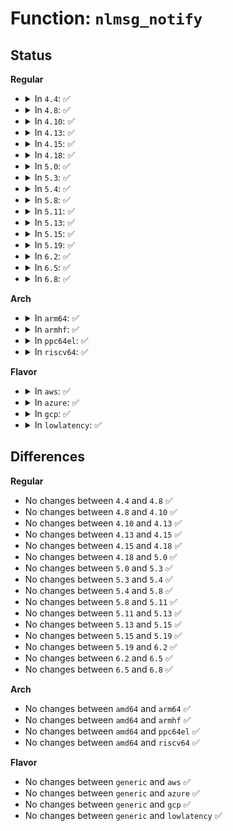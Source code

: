 # Function: <code>nlmsg_notify</code>

## Status
<b>Regular</b>
<ul>
<li>
<details>
<summary>In <code>4.4</code>: ✅</summary>

```c
int nlmsg_notify(struct sock *sk, struct sk_buff *skb, u32 portid, unsigned int group, int report, gfp_t flags);
```

**Collision:** Unique Global

**Inline:** No

**Transformation:** False

**Instances:**

```
In net/netlink/af_netlink.c (ffffffff8174ee40)
Location: net/netlink/af_netlink.c:3040
Inline: False
Direct callers:
  - net/core/rtnetlink.c:rtnl_bridge_notify
  - net/core/rtnetlink.c:rtnl_fdb_notify
  - net/netlink/genetlink.c:genl_notify
```
**Symbols:**

```
ffffffff8174ee40-ffffffff8174eefb: nlmsg_notify (STB_GLOBAL)
```
</details>
</li>
<li>
<details>
<summary>In <code>4.8</code>: ✅</summary>

```c
int nlmsg_notify(struct sock *sk, struct sk_buff *skb, u32 portid, unsigned int group, int report, gfp_t flags);
```

**Collision:** Unique Global

**Inline:** No

**Transformation:** False

**Instances:**

```
In net/netlink/af_netlink.c (ffffffff817bae10)
Location: net/netlink/af_netlink.c:2308
Inline: False
Direct callers:
  - net/core/rtnetlink.c:rtnl_bridge_notify
  - net/core/rtnetlink.c:rtnl_fdb_notify
  - net/netlink/genetlink.c:genl_notify
```
**Symbols:**

```
ffffffff817bae10-ffffffff817baecb: nlmsg_notify (STB_GLOBAL)
```
</details>
</li>
<li>
<details>
<summary>In <code>4.10</code>: ✅</summary>

```c
int nlmsg_notify(struct sock *sk, struct sk_buff *skb, u32 portid, unsigned int group, int report, gfp_t flags);
```

**Collision:** Unique Global

**Inline:** No

**Transformation:** False

**Instances:**

```
In net/netlink/af_netlink.c (ffffffff817ea7b0)
Location: net/netlink/af_netlink.c:2326
Inline: False
Direct callers:
  - net/core/rtnetlink.c:rtnl_bridge_notify
  - net/core/rtnetlink.c:rtnl_fdb_notify
  - net/netlink/genetlink.c:genl_notify
```
**Symbols:**

```
ffffffff817ea7b0-ffffffff817ea86b: nlmsg_notify (STB_GLOBAL)
```
</details>
</li>
<li>
<details>
<summary>In <code>4.13</code>: ✅</summary>

```c
int nlmsg_notify(struct sock *sk, struct sk_buff *skb, u32 portid, unsigned int group, int report, gfp_t flags);
```

**Collision:** Unique Global

**Inline:** No

**Transformation:** False

**Instances:**

```
In net/netlink/af_netlink.c (ffffffff8180a710)
Location: net/netlink/af_netlink.c:2425
Inline: False
Direct callers:
  - net/core/rtnetlink.c:rtnl_bridge_notify
  - net/core/rtnetlink.c:rtnl_fdb_notify
  - net/netlink/genetlink.c:genl_notify
```
**Symbols:**

```
ffffffff8180a710-ffffffff8180a7d5: nlmsg_notify (STB_GLOBAL)
```
</details>
</li>
<li>
<details>
<summary>In <code>4.15</code>: ✅</summary>

```c
int nlmsg_notify(struct sock *sk, struct sk_buff *skb, u32 portid, unsigned int group, int report, gfp_t flags);
```

**Collision:** Unique Global

**Inline:** No

**Transformation:** False

**Instances:**

```
In net/netlink/af_netlink.c (ffffffff81889640)
Location: net/netlink/af_netlink.c:2442
Inline: False
Direct callers:
  - net/core/rtnetlink.c:rtnl_bridge_notify
  - net/core/rtnetlink.c:rtnl_fdb_notify
  - net/netlink/genetlink.c:genl_notify
```
**Symbols:**

```
ffffffff81889640-ffffffff8188970f: nlmsg_notify (STB_GLOBAL)
```
</details>
</li>
<li>
<details>
<summary>In <code>4.18</code>: ✅</summary>

```c
int nlmsg_notify(struct sock *sk, struct sk_buff *skb, u32 portid, unsigned int group, int report, gfp_t flags);
```

**Collision:** Unique Global

**Inline:** No

**Transformation:** False

**Instances:**

```
In net/netlink/af_netlink.c (ffffffff818dd0d0)
Location: net/netlink/af_netlink.c:2483
Inline: False
Direct callers:
  - net/core/rtnetlink.c:rtnl_bridge_notify
  - net/core/rtnetlink.c:rtnl_fdb_notify
  - net/netlink/genetlink.c:genl_notify
```
**Symbols:**

```
ffffffff818dd0d0-ffffffff818dd19d: nlmsg_notify (STB_GLOBAL)
```
</details>
</li>
<li>
<details>
<summary>In <code>5.0</code>: ✅</summary>

```c
int nlmsg_notify(struct sock *sk, struct sk_buff *skb, u32 portid, unsigned int group, int report, gfp_t flags);
```

**Collision:** Unique Global

**Inline:** No

**Transformation:** False

**Instances:**

```
In net/netlink/af_netlink.c (ffffffff81909a90)
Location: net/netlink/af_netlink.c:2505
Inline: False
Direct callers:
  - net/core/rtnetlink.c:rtnl_bridge_notify
  - net/core/rtnetlink.c:rtnl_fdb_notify
  - net/netlink/genetlink.c:genl_notify
```
**Symbols:**

```
ffffffff81909a90-ffffffff81909b51: nlmsg_notify (STB_GLOBAL)
```
</details>
</li>
<li>
<details>
<summary>In <code>5.3</code>: ✅</summary>

```c
int nlmsg_notify(struct sock *sk, struct sk_buff *skb, u32 portid, unsigned int group, int report, gfp_t flags);
```

**Collision:** Unique Global

**Inline:** No

**Transformation:** False

**Instances:**

```
In net/netlink/af_netlink.c (ffffffff8196ad90)
Location: net/netlink/af_netlink.c:2505
Inline: False
Direct callers:
  - net/core/rtnetlink.c:rtnl_bridge_notify
  - net/core/rtnetlink.c:rtnl_fdb_notify
  - net/netlink/genetlink.c:genl_notify
```
**Symbols:**

```
ffffffff8196ad90-ffffffff8196ae6e: nlmsg_notify (STB_GLOBAL)
```
</details>
</li>
<li>
<details>
<summary>In <code>5.4</code>: ✅</summary>

```c
int nlmsg_notify(struct sock *sk, struct sk_buff *skb, u32 portid, unsigned int group, int report, gfp_t flags);
```

**Collision:** Unique Global

**Inline:** No

**Transformation:** False

**Instances:**

```
In net/netlink/af_netlink.c (ffffffff819a1830)
Location: net/netlink/af_netlink.c:2506
Inline: False
Direct callers:
  - net/core/rtnetlink.c:rtnl_bridge_notify
  - net/core/rtnetlink.c:rtnl_fdb_notify
  - net/netlink/genetlink.c:genl_notify
```
**Symbols:**

```
ffffffff819a1830-ffffffff819a190e: nlmsg_notify (STB_GLOBAL)
```
</details>
</li>
<li>
<details>
<summary>In <code>5.8</code>: ✅</summary>

```c
int nlmsg_notify(struct sock *sk, struct sk_buff *skb, u32 portid, unsigned int group, int report, gfp_t flags);
```

**Collision:** Unique Global

**Inline:** No

**Transformation:** False

**Instances:**

```
In net/netlink/af_netlink.c (ffffffff81a7b1e0)
Location: net/netlink/af_netlink.c:2497
Inline: False
Direct callers:
  - net/core/rtnetlink.c:rtnetlink_event
  - net/core/rtnetlink.c:rtnl_bridge_notify
  - net/core/rtnetlink.c:rtnl_fdb_notify
  - net/core/rtnetlink.c:rtmsg_ifinfo_newnet
  - net/core/rtnetlink.c:rtmsg_ifinfo
  - net/netlink/genetlink.c:genl_notify
```
**Symbols:**

```
ffffffff81a7b1e0-ffffffff81a7b315: nlmsg_notify (STB_GLOBAL)
```
</details>
</li>
<li>
<details>
<summary>In <code>5.11</code>: ✅</summary>

```c
int nlmsg_notify(struct sock *sk, struct sk_buff *skb, u32 portid, unsigned int group, int report, gfp_t flags);
```

**Collision:** Unique Global

**Inline:** No

**Transformation:** False

**Instances:**

```
In net/netlink/af_netlink.c (ffffffff81a84060)
Location: net/netlink/af_netlink.c:2522
Inline: False
Direct callers:
  - net/core/rtnetlink.c:rtnetlink_event
  - net/core/rtnetlink.c:rtnl_bridge_notify
  - net/core/rtnetlink.c:rtnl_fdb_notify
  - net/core/rtnetlink.c:rtmsg_ifinfo_newnet
  - net/core/rtnetlink.c:rtmsg_ifinfo
  - net/netlink/genetlink.c:genl_notify
```
**Symbols:**

```
ffffffff81a84060-ffffffff81a84195: nlmsg_notify (STB_GLOBAL)
```
</details>
</li>
<li>
<details>
<summary>In <code>5.13</code>: ✅</summary>

```c
int nlmsg_notify(struct sock *sk, struct sk_buff *skb, u32 portid, unsigned int group, int report, gfp_t flags);
```

**Collision:** Unique Global

**Inline:** No

**Transformation:** False

**Instances:**

```
In net/netlink/af_netlink.c (ffffffff81a6d1a0)
Location: net/netlink/af_netlink.c:2532
Inline: False
Direct callers:
  - net/core/rtnetlink.c:rtnetlink_event
  - net/core/rtnetlink.c:rtnl_bridge_notify
  - net/core/rtnetlink.c:rtnl_fdb_notify
  - net/core/rtnetlink.c:rtmsg_ifinfo_newnet
  - net/core/rtnetlink.c:rtmsg_ifinfo
  - net/netlink/genetlink.c:genl_notify
```
**Symbols:**

```
ffffffff81a6d1a0-ffffffff81a6d2b8: nlmsg_notify (STB_GLOBAL)
```
</details>
</li>
<li>
<details>
<summary>In <code>5.15</code>: ✅</summary>

```c
int nlmsg_notify(struct sock *sk, struct sk_buff *skb, u32 portid, unsigned int group, int report, gfp_t flags);
```

**Collision:** Unique Global

**Inline:** No

**Transformation:** False

**Instances:**

```
In net/netlink/af_netlink.c (ffffffff81b26810)
Location: net/netlink/af_netlink.c:2543
Inline: False
Direct callers:
  - net/core/rtnetlink.c:rtnetlink_event
  - net/core/rtnetlink.c:rtnl_bridge_notify
  - net/core/rtnetlink.c:rtnl_fdb_notify
  - net/core/rtnetlink.c:rtmsg_ifinfo_newnet
  - net/core/rtnetlink.c:rtmsg_ifinfo
  - net/core/rtnetlink.c:rtnetlink_send
  - net/netlink/genetlink.c:genl_notify
```
**Symbols:**

```
ffffffff81b26810-ffffffff81b26939: nlmsg_notify (STB_GLOBAL)
```
</details>
</li>
<li>
<details>
<summary>In <code>5.19</code>: ✅</summary>

```c
int nlmsg_notify(struct sock *sk, struct sk_buff *skb, u32 portid, unsigned int group, int report, gfp_t flags);
```

**Collision:** Unique Global

**Inline:** No

**Transformation:** False

**Instances:**

```
In net/netlink/af_netlink.c (ffffffff81caf510)
Location: net/netlink/af_netlink.c:2529
Inline: False
Direct callers:
  - net/core/rtnetlink.c:rtnetlink_event
  - net/core/rtnetlink.c:rtnl_offload_xstats_notify
  - net/core/rtnetlink.c:rtnl_bridge_notify
  - net/core/rtnetlink.c:rtnl_fdb_notify
  - net/core/rtnetlink.c:rtmsg_ifinfo_newnet
  - net/core/rtnetlink.c:rtmsg_ifinfo
  - net/core/rtnetlink.c:rtnetlink_send
  - net/netlink/genetlink.c:genl_notify
```
**Symbols:**

```
ffffffff81caf510-ffffffff81caf61e: nlmsg_notify (STB_GLOBAL)
```
</details>
</li>
<li>
<details>
<summary>In <code>6.2</code>: ✅</summary>

```c
int nlmsg_notify(struct sock *sk, struct sk_buff *skb, u32 portid, unsigned int group, int report, gfp_t flags);
```

**Collision:** Unique Global

**Inline:** No

**Transformation:** False

**Instances:**

```
In net/netlink/af_netlink.c (ffffffff81e6cb20)
Location: net/netlink/af_netlink.c:2602
Inline: False
Direct callers:
  - net/core/rtnetlink.c:rtnetlink_event
  - net/core/rtnetlink.c:rtnl_offload_xstats_notify
  - net/core/rtnetlink.c:rtnl_bridge_notify
  - net/core/rtnetlink.c:rtnl_fdb_notify
  - net/core/rtnetlink.c:rtmsg_ifinfo_newnet
  - net/core/rtnetlink.c:rtmsg_ifinfo
  - net/core/rtnetlink.c:rtnetlink_send
  - net/netlink/genetlink.c:genl_notify
```
**Symbols:**

```
ffffffff81e6cb20-ffffffff81e6cc2e: nlmsg_notify (STB_GLOBAL)
```
</details>
</li>
<li>
<details>
<summary>In <code>6.5</code>: ✅</summary>

```c
int nlmsg_notify(struct sock *sk, struct sk_buff *skb, u32 portid, unsigned int group, int report, gfp_t flags);
```

**Collision:** Unique Global

**Inline:** No

**Transformation:** False

**Instances:**

```
In net/netlink/af_netlink.c (ffffffff81ec8b80)
Location: net/netlink/af_netlink.c:2577
Inline: False
Direct callers:
  - net/core/rtnetlink.c:rtnetlink_event
  - net/core/rtnetlink.c:rtnl_offload_xstats_notify
  - net/core/rtnetlink.c:rtnl_bridge_notify
  - net/core/rtnetlink.c:rtnl_fdb_notify
  - net/core/rtnetlink.c:rtmsg_ifinfo_newnet
  - net/core/rtnetlink.c:rtmsg_ifinfo
  - net/core/rtnetlink.c:rtnetlink_send
  - net/netlink/genetlink.c:genl_notify
```
**Symbols:**

```
ffffffff81ec8b80-ffffffff81ec8c9b: nlmsg_notify (STB_GLOBAL)
```
</details>
</li>
<li>
<details>
<summary>In <code>6.8</code>: ✅</summary>

```c
int nlmsg_notify(struct sock *sk, struct sk_buff *skb, u32 portid, unsigned int group, int report, gfp_t flags);
```

**Collision:** Unique Global

**Inline:** No

**Transformation:** False

**Instances:**

```
In net/netlink/af_netlink.c (ffffffff81f8be00)
Location: net/netlink/af_netlink.c:2571
Inline: False
Direct callers:
  - net/core/rtnetlink.c:rtnetlink_event
  - net/core/rtnetlink.c:rtnl_offload_xstats_notify
  - net/core/rtnetlink.c:rtnl_bridge_notify
  - net/core/rtnetlink.c:rtnl_fdb_notify
  - net/core/rtnetlink.c:rtmsg_ifinfo_newnet
  - net/core/rtnetlink.c:rtmsg_ifinfo
  - net/core/rtnetlink.c:rtnetlink_send
  - net/netlink/genetlink.c:genl_notify
```
**Symbols:**

```
ffffffff81f8be00-ffffffff81f8bf22: nlmsg_notify (STB_GLOBAL)
```
</details>
</li>
</ul>
<b>Arch</b>
<ul>
<li>
<details>
<summary>In <code>arm64</code>: ✅</summary>

```c
int nlmsg_notify(struct sock *sk, struct sk_buff *skb, u32 portid, unsigned int group, int report, gfp_t flags);
```

**Collision:** Unique Global

**Inline:** No

**Transformation:** False

**Instances:**

```
In net/netlink/af_netlink.c (ffff800010c4fe60)
Location: net/netlink/af_netlink.c:2506
Inline: False
Direct callers:
  - net/core/rtnetlink.c:rtnl_bridge_notify
  - net/core/rtnetlink.c:rtnl_fdb_notify
  - net/netlink/genetlink.c:genl_notify
```
**Symbols:**

```
ffff800010c4fe60-ffff800010c4ff70: nlmsg_notify (STB_GLOBAL)
```
</details>
</li>
<li>
<details>
<summary>In <code>armhf</code>: ✅</summary>

```c
int nlmsg_notify(struct sock *sk, struct sk_buff *skb, u32 portid, unsigned int group, int report, gfp_t flags);
```

**Collision:** Unique Global

**Inline:** No

**Transformation:** False

**Instances:**

```
In net/netlink/af_netlink.c (c0d60090)
Location: net/netlink/af_netlink.c:2506
Inline: False
Direct callers:
  - net/core/rtnetlink.c:rtnl_bridge_notify
  - net/core/rtnetlink.c:rtnl_fdb_notify
  - net/netlink/genetlink.c:genl_notify
```
**Symbols:**

```
c0d60090-c0d6017c: nlmsg_notify (STB_GLOBAL)
```
</details>
</li>
<li>
<details>
<summary>In <code>ppc64el</code>: ✅</summary>

```c
int nlmsg_notify(struct sock *sk, struct sk_buff *skb, u32 portid, unsigned int group, int report, gfp_t flags);
```

**Collision:** Unique Global

**Inline:** No

**Transformation:** False

**Instances:**

```
In net/netlink/af_netlink.c (c000000000d4ea80)
Location: net/netlink/af_netlink.c:2506
Inline: False
Direct callers:
  - net/core/rtnetlink.c:rtnl_bridge_notify
  - net/core/rtnetlink.c:rtnl_fdb_notify
  - net/netlink/genetlink.c:genl_notify
```
**Symbols:**

```
c000000000d4ea80-c000000000d4ebf8: nlmsg_notify (STB_GLOBAL)
```
</details>
</li>
<li>
<details>
<summary>In <code>riscv64</code>: ✅</summary>

```c
int nlmsg_notify(struct sock *sk, struct sk_buff *skb, u32 portid, unsigned int group, int report, gfp_t flags);
```

**Collision:** Unique Global

**Inline:** No

**Transformation:** False

**Instances:**

```
In net/netlink/af_netlink.c (ffffffe0007bb97c)
Location: net/netlink/af_netlink.c:2506
Inline: False
Direct callers:
  - net/core/rtnetlink.c:rtnl_bridge_notify
  - net/core/rtnetlink.c:rtnl_fdb_notify
  - net/netlink/genetlink.c:genl_notify
```
**Symbols:**

```
ffffffe0007bb97c-ffffffe0007bba66: nlmsg_notify (STB_GLOBAL)
```
</details>
</li>
</ul>
<b>Flavor</b>
<ul>
<li>
<details>
<summary>In <code>aws</code>: ✅</summary>

```c
int nlmsg_notify(struct sock *sk, struct sk_buff *skb, u32 portid, unsigned int group, int report, gfp_t flags);
```

**Collision:** Unique Global

**Inline:** No

**Transformation:** False

**Instances:**

```
In net/netlink/af_netlink.c (ffffffff819416a0)
Location: net/netlink/af_netlink.c:2506
Inline: False
Direct callers:
  - net/core/rtnetlink.c:rtnl_bridge_notify
  - net/core/rtnetlink.c:rtnl_fdb_notify
  - net/netlink/genetlink.c:genl_notify
```
**Symbols:**

```
ffffffff819416a0-ffffffff8194177e: nlmsg_notify (STB_GLOBAL)
```
</details>
</li>
<li>
<details>
<summary>In <code>azure</code>: ✅</summary>

```c
int nlmsg_notify(struct sock *sk, struct sk_buff *skb, u32 portid, unsigned int group, int report, gfp_t flags);
```

**Collision:** Unique Global

**Inline:** No

**Transformation:** False

**Instances:**

```
In net/netlink/af_netlink.c (ffffffff818fb190)
Location: net/netlink/af_netlink.c:2506
Inline: False
Direct callers:
  - net/core/rtnetlink.c:rtnl_bridge_notify
  - net/core/rtnetlink.c:rtnl_fdb_notify
  - net/netlink/genetlink.c:genl_notify
```
**Symbols:**

```
ffffffff818fb190-ffffffff818fb26e: nlmsg_notify (STB_GLOBAL)
```
</details>
</li>
<li>
<details>
<summary>In <code>gcp</code>: ✅</summary>

```c
int nlmsg_notify(struct sock *sk, struct sk_buff *skb, u32 portid, unsigned int group, int report, gfp_t flags);
```

**Collision:** Unique Global

**Inline:** No

**Transformation:** False

**Instances:**

```
In net/netlink/af_netlink.c (ffffffff81992830)
Location: net/netlink/af_netlink.c:2506
Inline: False
Direct callers:
  - net/core/rtnetlink.c:rtnl_bridge_notify
  - net/core/rtnetlink.c:rtnl_fdb_notify
  - net/netlink/genetlink.c:genl_notify
  - net/netfilter/nfnetlink.c:nfnetlink_send
```
**Symbols:**

```
ffffffff81992830-ffffffff8199290e: nlmsg_notify (STB_GLOBAL)
```
</details>
</li>
<li>
<details>
<summary>In <code>lowlatency</code>: ✅</summary>

```c
int nlmsg_notify(struct sock *sk, struct sk_buff *skb, u32 portid, unsigned int group, int report, gfp_t flags);
```

**Collision:** Unique Global

**Inline:** No

**Transformation:** False

**Instances:**

```
In net/netlink/af_netlink.c (ffffffff819b5320)
Location: net/netlink/af_netlink.c:2506
Inline: False
Direct callers:
  - net/core/rtnetlink.c:rtnl_bridge_notify
  - net/core/rtnetlink.c:rtnl_fdb_notify
  - net/netlink/genetlink.c:genl_notify
```
**Symbols:**

```
ffffffff819b5320-ffffffff819b53fe: nlmsg_notify (STB_GLOBAL)
```
</details>
</li>
</ul>

## Differences
<b>Regular</b>
<ul>
<li>
No changes between <code>4.4</code> and <code>4.8</code> ✅
</li>
<li>
No changes between <code>4.8</code> and <code>4.10</code> ✅
</li>
<li>
No changes between <code>4.10</code> and <code>4.13</code> ✅
</li>
<li>
No changes between <code>4.13</code> and <code>4.15</code> ✅
</li>
<li>
No changes between <code>4.15</code> and <code>4.18</code> ✅
</li>
<li>
No changes between <code>4.18</code> and <code>5.0</code> ✅
</li>
<li>
No changes between <code>5.0</code> and <code>5.3</code> ✅
</li>
<li>
No changes between <code>5.3</code> and <code>5.4</code> ✅
</li>
<li>
No changes between <code>5.4</code> and <code>5.8</code> ✅
</li>
<li>
No changes between <code>5.8</code> and <code>5.11</code> ✅
</li>
<li>
No changes between <code>5.11</code> and <code>5.13</code> ✅
</li>
<li>
No changes between <code>5.13</code> and <code>5.15</code> ✅
</li>
<li>
No changes between <code>5.15</code> and <code>5.19</code> ✅
</li>
<li>
No changes between <code>5.19</code> and <code>6.2</code> ✅
</li>
<li>
No changes between <code>6.2</code> and <code>6.5</code> ✅
</li>
<li>
No changes between <code>6.5</code> and <code>6.8</code> ✅
</li>
</ul>
<b>Arch</b>
<ul>
<li>
No changes between <code>amd64</code> and <code>arm64</code> ✅
</li>
<li>
No changes between <code>amd64</code> and <code>armhf</code> ✅
</li>
<li>
No changes between <code>amd64</code> and <code>ppc64el</code> ✅
</li>
<li>
No changes between <code>amd64</code> and <code>riscv64</code> ✅
</li>
</ul>
<b>Flavor</b>
<ul>
<li>
No changes between <code>generic</code> and <code>aws</code> ✅
</li>
<li>
No changes between <code>generic</code> and <code>azure</code> ✅
</li>
<li>
No changes between <code>generic</code> and <code>gcp</code> ✅
</li>
<li>
No changes between <code>generic</code> and <code>lowlatency</code> ✅
</li>
</ul>
